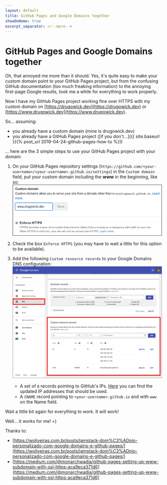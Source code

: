 ```yaml
---
layout: default
title: GitHub Pages and Google Domains together
showOnHome: true
excerpt_separator: <!--more-->
---
```


# GitHub Pages and Google Domains together

Oh, that annoyed me more than it should. Yes, it's quite easy to make your custom domain point to your GitHub Pages project, but from the confusing GitHub documentation (too much freaking information) to the annoying first-page Google results, took me a while for everything to work properly.

Now I have my GitHub Pages project working fine over HTTPS with my custom domain on [https://drugowick.dev](https://drugowick.dev) or [https://www.drugowick.dev](https://www.drugowick.dev).

So... assuming: 

- you already have a custom domain (mine is drugowick.dev)
- you already have a GitHub Pages project ([if you don't...]({{ site.baseurl }}{% post_url 2019-04-24-github-pages-how-to %}))

... here are the 3 simple steps to use your GitHub Pages project with your domain:

<!--more-->

1. On your GitHub Pages repository settings (`https://github.com/<your-username>/<your-username>.github.io/settings`) in the `Custom domain` field, put your custom domain including the **www** in the beginning, like so:
    ![GitHub Settings Custom Domain](/assets/img/post_2019-05-13/github-settings-customdomain.png)

2. Check the box `Enforce HTTPS` (you may have to wait a little for this option to be available).

3. Add the following `Custom resource records` to your Google Domains DNS configuration:
    ![Google Domains DNS Config](/assets/img/post_2019-05-13/google-domains-dnsconfig.png)

    - A set of `A` records pointing to GitHub's IPs. [Here](https://help.github.com/en/articles/setting-up-an-apex-domain#configuring-a-records-with-your-dns-provider) you can find the updated IP addresses that should be used.
    - A `CNAME` record pointing to `<your-username>.github.io` and with `www` on the Name field.
    
Wait a little bit again for everything to work. It will work! 

Well... it works for me! =)

Thanks to:

- [https://woliveiras.com.br/posts/jamstack-dom%C3%ADnio-personalizado-com-google-domains-e-github-pages/](https://woliveiras.com.br/posts/jamstack-dom%C3%ADnio-personalizado-com-google-domains-e-github-pages/)
- [https://medium.com/@monarchwadia/github-pages-setting-up-www-subdomain-with-ssl-https-aca9eca371d6](https://medium.com/@monarchwadia/github-pages-setting-up-www-subdomain-with-ssl-https-aca9eca371d6)